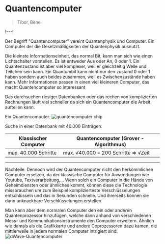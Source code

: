 # Quantencomputer

> Tibor, Bene

!---!

Der Begriff "Quantencomputer" vereint Quantenphysik und Computer.
Ein Computer der die Gesetzmäßigkeiten der Quantenphysik ausnutzt.

Die kleinste Informationseinheit, das normal Bit, kann man sich wie einen Lichtschalter vorstellen. Es ist entweder Aus oder An, 0 oder 1. Ein Quantenzustand ist aber viel komplexer, weil er gleichzeitig Welle und Teilchen sein kann. Ein Quantumbit kann nicht nur den zustand 0 oder 1 haben sondern auch beides zusammen, weil es Zwischenzustände haben kann.
Mehr Informationen passen in einen viel kleineren Computer, das macht Quantencomputer so interessant

Das durchsuchen riesiger Datenbanken oder das rechen von komplizierten Rechnungen läuft viel schneller da sich ein Quantencomputer die Arbeit aufteilen kann.

Ein Quantencomputer:
![quantencomputer chip](/images/quantenpcs/quantenpc1.jpg)

Suche in einer Datenbank mit 40.000 Einträgen:

| Klassischer Computer | Quantencomputer (Grover - Algorithmus) |
|----------------------|----------------------------------------|
| max. 40.000 Schritte | max. √40.000 = 200 Schritte => √Zeit   |

---

Nachteile:
Dennoch wird der Quantencomputer nicht den herkömmlichen Computer ersetzen, da der klassische Computer für Anwendungen wie Youtube, Textverarbeitung,…
Wenn solch ein Computer in die Hände von Geheimdiensten oder ähnliches kommt,
können diese die Technologie missbrauchen um zum Beispiel komplizierteste Verschlüsselungen
entschlüsseln  und das in Sekunden schnelle. Und ihrerseits können sie dann unknackbare Verschlüsselungen erstellen.

Man kann aber dem normalen Computer den ein oder anderen Quantenprozessor hinzufügen,
welche dann anhand von verschiedenen Mess- und Kommunikationsinstrumente den Computer  erweitern. Ähnlich wie damals als die Grafikkarte und andere Coprozessoren dazu kamen,
die mittlerweile in jedem normalen Computer intrigiert sind.
![dWave-Quantencomputer](/images/quantenpcs/quantenpc2.jpg)